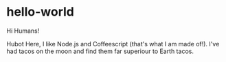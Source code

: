# hello-world

Hi Humans!

Hubot Here, I like Node.js and Coffeescript (that's what I am made of!).
I've had tacos on the moon and find them far superiour to Earth tacos. 
